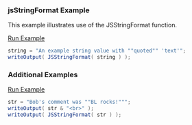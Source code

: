 ### jsStringFormat Example

This example illustrates use of the JSStringFormat function.

<a href="https://try.boxlang.io/?code=eJwrLinKzEtXsFVQcsxTSK1IzC3ISVUohgiWJeaUpiqUZ5ZkKCgpFZbml6SmKCkpqJekVpSoK1lzlRdllqT6l5YUlJZoKHgFB4M1ueUX5SYC%2BVAjNBU0rbkA0lYhzQ%3D%3D" target="_blank">Run Example</a>

```java
string = "An example string value with ""quoted"" 'text'";
writeOutput( JSStringFormat( string ) );

```


### Additional Examples

<a href="https://try.boxlang.io/?code=eJwrLilSsFVQcspPUi9WSM7PzU3NK1EoTyxWUFJydvP1USjKT84uVlRSUrLmKi%2FKLEn1Ly0pKC3RUCgG6lNTULJJKrJTUtBEk%2FQKDi4pysxLd8svyk2EKtYEqQIAhTEilA%3D%3D" target="_blank">Run Example</a>

```java
str = "Bob's comment was ""BL rocks!""";
writeOutput( str & "<br>" );
writeOutput( JSStringFormat( str ) );

```


